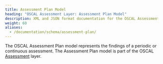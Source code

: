 ```yaml
---
title: Assessment Plan Model
heading: "OSCAL Assessment Layer: Assessment Plan Model"
description: XML and JSON format documentation for the OSCAL Assessment Plan model, which is part of the OSCAL Assessment layer. These formats model the findings of a periodic or continuous assessment.
weight: 60
aliases:
  - /documentation/schema/assessment-plan/
---
```


The OSCAL Assessment Plan model represents the findings of a periodic or continuous assessment. The Assessment Plan model is part of the OSCAL [Assessment](/learnmore/architecture/) layer.
